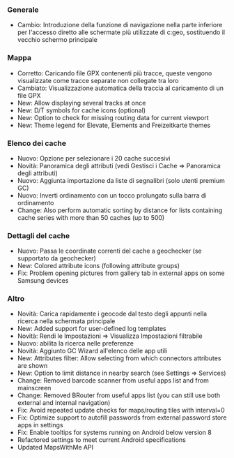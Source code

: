 ### Generale
- Cambio: Introduzione della funzione di navigazione nella parte inferiore per l'accesso diretto alle schermate più utilizzate di c:geo, sostituendo il vecchio schermo principale

### Mappa
- Corretto: Caricando file GPX contenenti più tracce, queste vengono visualizzate come tracce separate non collegate tra loro
- Cambiato: Visualizzazione automatica della traccia al caricamento di un file GPX
- New: Allow displaying several tracks at once
- New: D/T symbols for cache icons (optional)
- New: Option to check for missing routing data for current viewport
- New: Theme legend for Elevate, Elements and Freizeitkarte themes

### Elenco dei cache
- Nuovo: Opzione per selezionare i 20 cache succesivi
- Novità: Panoramica degli attributi (vedi Gestisci i Cache => Panoramica degli attributi)
- Nuovo: Aggiunta importazione da liste di segnalibri (solo utenti premium GC)
- Nuovo: Inverti ordinamento con un tocco prolungato sulla barra di ordinamento
- Change: Also perform automatic sorting by distance for lists containing cache series with more than 50 caches (up to 500)

### Dettagli del cache
- Nuovo: Passa le coordinate correnti del cache a geochecker (se supportato da geochecker)
- New: Colored attribute icons (following attribute groups)
- Fix: Problem opening pictures from gallery tab in external apps on some Samsung devices

### Altro
- Novità: Carica rapidamente i geocode dal testo degli appunti nella ricerca nella schermata principale
- New: Added support for user-defined log templates
- Novità: Rendi le Impostazioni => Visualizza Impostazioni filtrabile
- Nuovo: abilita la ricerca nelle preferenze
- Novità: Aggiunto GC Wizard all'elenco delle app utili
- New: Attributes filter: Allow selecting from which connectors attributes are shown
- New: Option to limit distance in nearby search (see Settings => Services)
- Change: Removed barcode scanner from useful apps list and from mainscreen
- Change: Removed BRouter from useful apps list (you can still use both external and internal navigation)
- Fix: Avoid repeated update checks for maps/routing tiles with interval=0
- Fix: Optimize support to autofill passwords from external password store apps in settings
- Fix: Enable tooltips for systems running on Android below version 8
- Refactored settings to meet current Android specifications
- Updated MapsWithMe API
